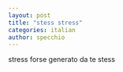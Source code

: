 ```yaml
---
layout: post
title: "stess stress"
categories: italian
author: specchio
---
```


stress forse generato da te stess
